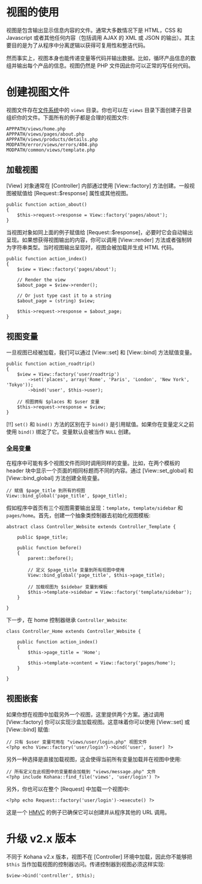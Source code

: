 # 视图的使用

视图是包含输出显示信息内容的文件。通常大多数情况下是 HTML，CSS 和 Javascript 或者其他任何内容（包括调用 AJAX 的 XML 或 JSON 的输出）。其主要目的是为了从程序中分离逻辑以获得可复用性和整洁代码。

然而事实上，视图本身也能传递变量等代码并输出数据。比如，循环产品信息的数组并输出每个产品的信息。视图仍然是 PHP 文件因此你可以正常的写任何代码。

# 创建视图文件

视图文件存在[文件系统](about.filesystem)中的 `views` 目录。你也可以在 `views` 目录下面创建子目录组织你的文件。下面所有的例子都是合理的视图文件:

    APPPATH/views/home.php
    APPPATH/views/pages/about.php
    APPPATH/views/products/details.php
    MODPATH/error/views/errors/404.php
    MODPATH/common/views/template.php

## 加载视图

[View] 对象通常在 [Controller] 内部通过使用 [View::factory] 方法创建。一般视图被赋值给 [Request::$response] 属性或其他视图。

    public function action_about()
    {
        $this->request->response = View::factory('pages/about');
    }

当视图对象如同上面的例子赋值给 [Request::$response]，必要时它会自动输出呈现。如果想获得视图输出的内容，你可以调用 [View::render] 方法或者强制转为字符串类型。当时视图输出呈现时，视图会被加载并生成 HTML 代码。

    public function action_index()
    {
        $view = View::factory('pages/about');

        // Render the view
        $about_page = $view->render();

        // Or just type cast it to a string
        $about_page = (string) $view;

        $this->request->response = $about_page;
    }

## 视图变量

一旦视图已经被加载，我们可以通过 [View::set] 和 [View::bind] 方法赋值变量。

    public function action_roadtrip()
    {
        $view = View::factory('user/roadtrip')
            ->set('places', array('Rome', 'Paris', 'London', 'New York', 'Tokyo'));
            ->bind('user', $this->user);

        // 视图拥有 $places 和 $user 变量
        $this->request->response = $view;
    }

[!!] `set()` 和 `bind()` 方法的区别在于 `bind()` 是引用赋值。如果你在变量定义之前使用 `bind()` 绑定了它。变量默认会被当作 `NULL` 创建。

### 全局变量

在程序中可能有多个视图文件而同时调用同样的变量。比如，在两个模板的 header 块中显示一个页面的相同标题而不同的内容。通过 [View::set_global] 和 [View::bind_global] 方法创建全局变量。

    // 赋值 $page_title 到所有的视图
    View::bind_global('page_title', $page_title);

假如程序中首页有三个视图需要输出呈现：`template`，`template/sidebar` 和 `pages/home`。首先，创建一个抽象类控制器去初始化视图模板:

    abstract class Controller_Website extends Controller_Template {

        public $page_title;

        public function before()
        {
            parent::before();

            // 定义 $page_title 变量到所有视图中使用
            View::bind_global('page_title', $this->page_title);

            // 加载视图为 $sidebar 变量到模板
            $this->template->sidebar = View::factory('template/sidebar');
        }

    }

下一步，在 home 控制器继承 `Controller_Website`:

    class Controller_Home extends Controller_Website {

        public function action_index()
        {
            $this->page_title = 'Home';

            $this->template->content = View::factory('pages/home');
        }

    }

## 视图嵌套

如果你想在视图中加载另外一个视图，这里提供两个方案。通过调用 [View::factory] 你可以实现沙盒加载视图。这意味着你可以使用 [View::set] 或 [View::bind] 赋值:

    // 只有 $user 变量可用在 "views/user/login.php" 视图文件
    <?php echo View::factory('user/login')->bind('user', $user) ?>

另外一种选择是直接加载视图，这会使得当前所有变量加载并在视图中使用:

    // 所有定义在此视图中的变量都会加载到 "views/message.php" 文件
    <?php include Kohana::find_file('views', 'user/login') ?>

另外，你也可以在整个 [Request] 中加载一个视图中:

    <?php echo Request::factory('user/login')->execute() ?>

这是一个 [HMVC](about.mvc) 的例子已确保它可以创建并从程序其他的 URL 调用。

# 升级 v2.x 版本

不同于 Kohana v2.x 版本，视图不在 [Controller] 环境中加载，因此你不能够把 `$this` 当作加载视图的控制器访问。传递控制器到视图必须这样实现:

    $view->bind('controller', $this);
